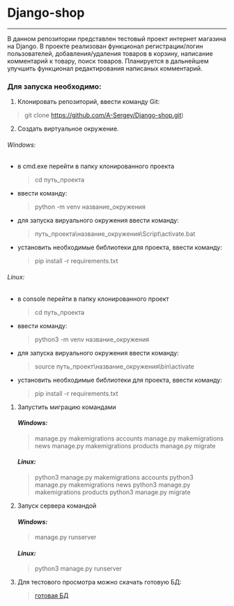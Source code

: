 # **Django-shop**
---
В данном репозитории представлен тестовый проект интернет магазина на Django.
В проекте реализован функционал регистрации/логин пользователей,
добавления/удаления товаров в корзину, написание комментарий к товару,
поиск товаров. Планируется в дальнейшем улучшить функционал редактирования 
написаных комментарий.


### **Для запуска необходимо:**
1. Клонировать репозиторий, ввести команду Git:
> git clone https://github.com/A-Sergey/Django-shop.git)

2. Создать виртуальное окружение.
###### *Windows:*
* в cmd.exe перейти в папку клонированного проекта
	> cd путь_проекта
* ввести команду:
	>python -m venv название_окружения
* для запуска вируального окружения ввести команду: 
	>путь_проекта\название_окружения\Script\activate.bat
* установить необходимые библиотеки для проекта, ввести команду:
	>pip install -r requirements.txt
###### *Linux:*  
* в console перейти в папку клонированного проект
  > cd путь_проекта
* ввести команду:
	> python3 -m venv название_окружения
* для запуска вируального окружения ввести команду:
	> source путь_проект\название_окружения\bin\activate
* установить необходимые библиотеки для проекта, ввести команду:
	> pip install -r requirements.txt
1. Запустить миграцию командами
	#### *Windows:*
	> manage.py makemigrations accounts
	> manage.py makemigrations news
	> manage.py makemigrations products
	> manage.py migrate
	#### *Linux:*
	> python3 manage.py makemigrations accounts
	> python3 manage.py makemigrations news
	> python3 manage.py makemigrations products
	> python3 manage.py migrate
4. Запуск сервера командой
	#### *Windows:*
	> manage.py runserver
	#### *Linux:*
	> python3 manage.py runserver
5. Для тестового просмотра можно скачать готовую БД:
	> [готовая БД](https://drive.google.com/file/d/1iBwzWdnFNuTiu_imnqByCEqJcUHewXiY/view?usp=sharing "Готовая БД")
		 